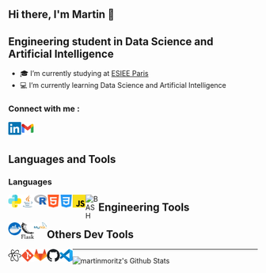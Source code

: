 ## Hi there, I'm Martin 👋

## Engineering student in Data Science and Artificial Intelligence

- :mortar_board: I’m currently studying at [ESIEE Paris](https://www.esiee.fr/)
- :computer: I’m currently learning Data Science and Artificial Intelligence

### Connect with me :

[<img align="left" alt="martin.moritz | LinkedIn" width="26px" src="img/linkedin.png" />][linkedin]
<a href="mailto:moritzmartin.pro@gmail.com?subject=[GitHub]%20Contact"><img align="left" alt="martin.moritz | Gmail" width="26px" src="img/gmail.png" /></a>
<br />
<br />

## Languages and Tools

### Languages

[<img align="left" alt="Python" width="26px" src="img/python.svg" />][python]
[<img align="left" alt="Java" width="26px" src="img/java.png" />][java]
[<img align="left" alt="R" width="26px" src="img/Rlogo.svg" />][R]
[<img align="left" alt="HTML5" width="26px" src="img/html5.svg" />][html]
[<img align="left" alt="CSS3" width="26px" src="img/css.svg" />][css]
[<img align="left" alt="JavaScript" width="26px" src="img/javascript.svg" />][js]
[<img align="left" alt="BASH" width="26px" src="bash.svg" />][bash]

## Engineering Tools

[<img align="left" alt="Docker" width="26px" src="img/docker.svg" />][docker]
[<img align="left" alt="Flask" width="26px" src="img/flask.svg" />][flask]
[<img align="left" alt="MySQL" width="26px" src="img/MySQL.svg" />][mysql]

## Others Dev Tools

[<img align="left" alt="Atom" width="26px" src="img/atom.svg" />][atom]
[<img align="left" alt="Git" width="26px" src="img/git.svg" />][git]
[<img align="left" alt="GitLab" width="26px" src="img/gitlab.svg" />][gitlab]
[<img align="left" alt="GitHub" width="26px" src="img/github.svg" />][github]
[<img align="left" alt="VisualStudioCode" width="26px" src="img/visual_studio_code.svg" />][visualstudiocode]

---

<img align="left" alt="martinmoritz's Github Stats" src="https://github-readme-stats.vercel.app/api?username=Martin-Moritz&show_icons=true&hide_border=true&count_private=true&show_icons=true&theme=dark" />

[linkedin]: https://www.linkedin.com/in/martin-moritz-1944731b1/
[python]: https://en.wikipedia.org/wiki/Python_(programming_language)
[java]: https://en.wikipedia.org/wiki/Java
[R]: https://en.wikipedia.org/wiki/R_(programming_language)
[html]: https://en.wikipedia.org/wiki/HTML
[css]: https://en.wikipedia.org/wiki/CSS
[js]: https://en.wikipedia.org/wiki/JavaScript
[bash]: https://en.wikipedia.org/wiki/Bash_(Unix_shell)
[flask]: https://en.wikipedia.org/wiki/Flask_(web_framework)
[atom]: https://en.wikipedia.org/wiki/Atom_(text_editor)
[git]: https://en.wikipedia.org/wiki/Git
[gitlab]: https://en.wikipedia.org/wiki/GitLab
[github]: https://en.wikipedia.org/wiki/GitHub
[docker]: https://en.wikipedia.org/wiki/Docker_(software)
[mysql]: https://en.wikipedia.org/wiki/MySQL
[visualstudiocode]: https://en.wikipedia.org/wiki/Visual_Studio_Code
